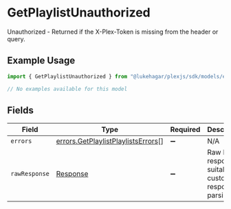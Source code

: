 # GetPlaylistUnauthorized

Unauthorized - Returned if the X-Plex-Token is missing from the header or query.

## Example Usage

```typescript
import { GetPlaylistUnauthorized } from "@lukehagar/plexjs/sdk/models/errors";

// No examples available for this model
```

## Fields

| Field                                                                                           | Type                                                                                            | Required                                                                                        | Description                                                                                     |
| ----------------------------------------------------------------------------------------------- | ----------------------------------------------------------------------------------------------- | ----------------------------------------------------------------------------------------------- | ----------------------------------------------------------------------------------------------- |
| `errors`                                                                                        | [errors.GetPlaylistPlaylistsErrors](../../../sdk/models/errors/getplaylistplaylistserrors.md)[] | :heavy_minus_sign:                                                                              | N/A                                                                                             |
| `rawResponse`                                                                                   | [Response](https://developer.mozilla.org/en-US/docs/Web/API/Response)                           | :heavy_minus_sign:                                                                              | Raw HTTP response; suitable for custom response parsing                                         |
